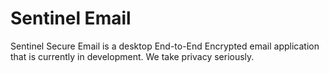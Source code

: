 # Sentinel Email
Sentinel Secure Email is a desktop End-to-End Encrypted email application that is currently in development. We take privacy seriously.
